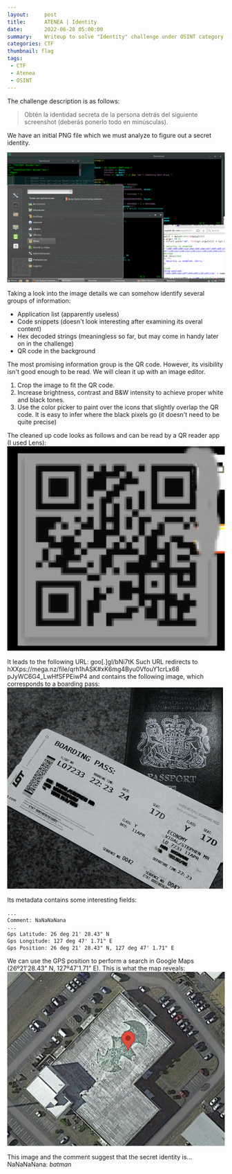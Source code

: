 ```yaml
---
layout:     post
title:      ATENEA | Identity
date:       2022-06-28 05:00:00
summary:    Writeup to solve "Identity" challenge under OSINT category. This challenge is now retired and is worth 0 points.
categories: CTF
thumbnail: flag
tags:
 - CTF
 - Atenea
 - OSINT
---
```

The challenge description is as follows:
> Obtén la identidad secreta de la persona detrás del siguiente screenshot (deberás ponerlo todo en minúsculas).

We have an initial PNG file which we must analyze to figure out a secret identity.

![Initial challenge image](/images/identity_initial.png)

Taking a look into the image details we can somehow identify several groups of information:
* Application list (apparently useless)
* Code snippets (doesn't look interesting after examining its overal content)
* Hex decoded strings (meaningless so far, but may come in handy later on in the challenge)
* QR code in the background

The most promising information group is the QR code. However, its visibility isn't good enough to be read. We will clean it up with an image editor.
1. Crop the image to fit the QR code.
2. Increase brightness, contrast and B&W intensity to achieve proper white and black tones.
3. Use the color picker to paint over the icons that slightly overlap the QR code. It is easy to infer where the black pixels go (it doesn't need to be quite precise)

The cleaned up code looks as follows and can be read by a QR reader app (I used Lens):
![Cleaned QR code](/images/cleaned_up_qr.png)

It leads to the following URL: goo[.]gl/bNi7tK
Such URL redirects to hXXps://mega.nz/file/qrh1hASK#xK6mg4Byu0VfouY1crLx68 pJyWC6G4_LwHfSFPEiwP4 and contains the following image, which corresponds to a boarding pass:
![Boarding pass](/images/ticket.jpg)

Its metadata contains some interesting fields:
```
...
Comment: NaNaNaNana
...
Gps Latitude: 26 deg 21' 28.43" N
Gps Longitude: 127 deg 47' 1.71" E
Gps Position: 26 deg 21' 28.43" N, 127 deg 47' 1.71" E
```
We can use the GPS position to perform a search in Google Maps (26º21'28.43" N, 127º47'1.71" E). This is what the map reveals:
![Location](/images/batman_location.png)

This image and the comment suggest that the secret identity is... NaNaNaNana: *batman*